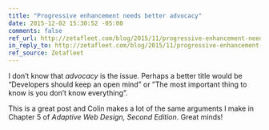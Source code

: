 ```yaml
---
title: "Progressive enhancement needs better advocacy"
date: 2015-12-02 15:30:52 -05:00
comments: false
ref_url: http://zetafleet.com/blog/2015/11/progressive-enhancement-needs-better-advocacy.html
in_reply_to: http://zetafleet.com/blog/2015/11/progressive-enhancement-needs-better-advocacy.html
ref_source: Zetafleet
---
```


I don’t know that *advocacy* is the issue. Perhaps a better title would be “Developers should keep an open mind” or ”The most important thing to know is you don’t know everything”.

This is a great post and Colin makes a lot of the same arguments I make in Chapter 5 of *Adaptive Web Design, Second Edition*. Great minds!